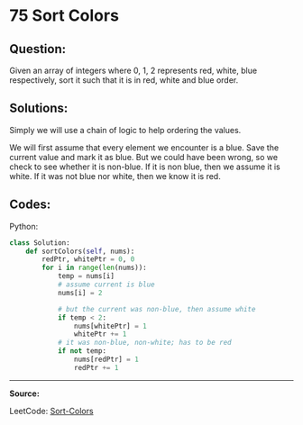 75 Sort Colors
==============

Question:
---------

Given an array of integers where 0, 1, 2 represents red, white, blue
respectively, sort it such that it is in red, white and blue order.

Solutions:
----------

Simply we will use a chain of logic to help ordering the values.

We will first assume that every element we encounter is a blue. Save the
current value and mark it as blue. But we could have been wrong, so we check to
see whether it is non-blue. If it is non blue, then we assume it is white. If
it was not blue nor white, then we know it is red.

Codes:
------

Python:

```python
class Solution:
    def sortColors(self, nums):
        redPtr, whitePtr = 0, 0
        for i in range(len(nums)):
            temp = nums[i]
            # assume current is blue
            nums[i] = 2

            # but the current was non-blue, then assume white
            if temp < 2:
                nums[whitePtr] = 1
                whitePtr += 1
            # it was non-blue, non-white; has to be red
            if not temp:
                nums[redPtr] = 1
                redPtr += 1
```

---

**Source:**

LeetCode: [Sort-Colors](https://leetcode.com/problems/sort-colors/)
